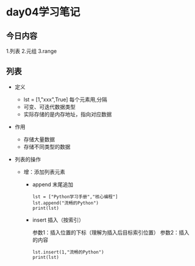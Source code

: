 # day04学习笔记

## 今日内容

1.列表
2.元组
3.range

## 列表

+ 定义
  + lst = [1,"xxx",True]   每个元素用,分隔
  + 可变、可迭代数据类型
  + 实际存储的是内存地址，指向对应数据

+ 作用
  + 存储大量数据
  + 存储不同类型的数据

+ 列表的操作

  + 增：添加列表元素

    + append  末尾追加

      ```
      lst = ["Python学习手册","核心编程"]
      lst.append("流畅的Python")
      print(lst)
      ```

    + insert 插入（按索引）

      参数1：插入位置的下标（理解为插入后目标索引位置） 参数2：插入的内容

      ```
      lst.insert(1,"流畅的Python") 
      print(lst)
      ```

      